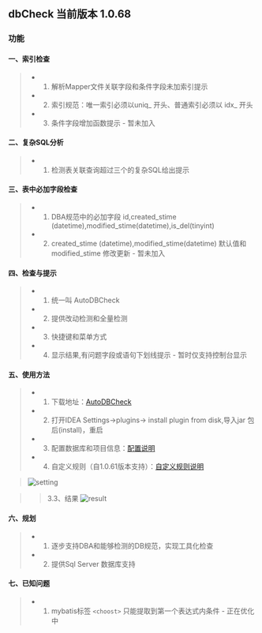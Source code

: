 ## dbCheck 当前版本 1.0.68
### 功能
#### 一、索引检查
> - 1) 解析Mapper文件关联字段和条件字段未加索引提示
> - 2) 索引规范：唯一索引必须以uniq_ 开头、普通索引必须以 idx_ 开头 
> - 3) 条件字段增加函数提示  - 暂未加入

#### 二、复杂SQL分析
> - 1) 检测表关联查询超过三个的复杂SQL给出提示

#### 三、表中必加字段检查
> - 1) DBA规范中的必加字段 id,created_stime (datetime),modified_stime(datetime),is_del(tinyint)<br>
> - 2) created_stime (datetime),modified_stime(datetime) 默认值和modified_stime 修改更新 - 暂未加入

#### 四、检查与提示
> - 1) 统一叫 AutoDBCheck
> - 2) 提供改动检测和全量检测
> - 3) 快捷键和菜单方式
> - 4) 显示结果,有问题字段或语句下划线提示 - 暂时仅支持控制台显示

#### 五、使用方法
> - 1) 下载地址：[AutoDBCheck](https://github.com/AutohomeCorp/dbCheck/releases)
> - 2) 打开IDEA Settings->plugins-> install plugin from disk,导入jar 包后(install)，重启
> - 3) 配置数据库和项目信息：[配置说明](https://github.com/AutohomeCorp/dbCheck/wiki/配置说明)
> - 4) 自定义规则（自1.0.61版本支持）：[自定义规则说明](https://github.com/AutohomeCorp/dbCheck/wiki/自定义规则说明)

>   ![setting](https://files3.autoimg.cn/youche-h5/dbcheck/settings.png)
       
>   > 3.3、结果
       ![result](https://files3.autoimg.cn/youche-h5/dbcheck/result.png)

#### 六、规划
> - 1) 逐步支持DBA和能够检测的DB规范，实现工具化检查
> - 2) 提供Sql Server 数据库支持

#### 七、已知问题
> - 1) mybatis标签 ```<choost>``` 只能提取到第一个表达式内条件 - 正在优化中
